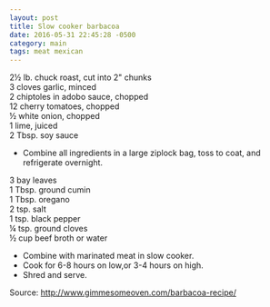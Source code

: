 ```yaml
---
layout: post
title: Slow cooker barbacoa
date: 2016-05-31 22:45:28 -0500
category: main
tags: meat mexican
---
```

<div class="ingredients">
  
2½ lb. chuck roast, cut into 2" chunks  
3 cloves garlic, minced  
2 chiptoles in adobo sauce, chopped  
12 cherry tomatoes, chopped  
½ white onion, chopped  
1 lime, juiced  
2 Tbsp. soy sauce  
  
</div>
<ul>
 	<li>Combine all ingredients in a large ziplock bag, toss to coat, and refrigerate overnight.</li>
</ul>
<div class="ingredients">
  
3 bay leaves  
1 Tbsp. ground cumin  
1 Tbsp. oregano  
2 tsp. salt  
1 tsp. black pepper  
¼ tsp. ground cloves  
½ cup beef broth or water  
<ul>
 	<li>Combine with marinated meat in slow cooker.</li>
 	<li>Cook for 6-8 hours on low,or 3-4 hours on high.</li>
 	<li>Shred and serve.</li>
</ul>
Source: <a href="http://www.gimmesomeoven.com/barbacoa-recipe/">http://www.gimmesomeoven.com/barbacoa-recipe/</a>
  
</div>
